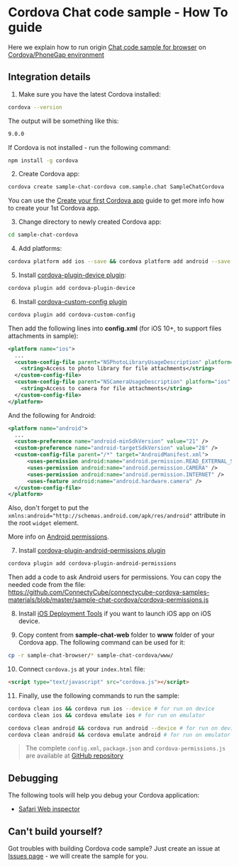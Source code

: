 # Cordova Chat code sample - How To guide

Here we explain how to run origin [Chat code sample for browser](/js/code-samples#chat-code-sample) on [Cordova/PhoneGap environment](https://cordova.apache.org/#getstarted)

## Integration details

1. Make sure you have the latest Cordova installed:

  ```bash
  cordova --version
  ```

  The output will be something like this:
  ```bash
  9.0.0
  ```

  If Cordova is not installed - run the following command:

  ```bash
  npm install -g cordova
  ```

2. Create Cordova app:

  ```bash
  cordova create sample-chat-cordova com.sample.chat SampleChatCordova
  ```

  You can use the [Create your first Cordova app](https://cordova.apache.org/docs/en/latest/guide/cli/) guide to get more info how to create your 1st Cordova app.

3. Change directory to newly created Cordova app:

  ```bash
  cd sample-chat-cordova
  ```

4. Add platforms:

  ```bash
  cordova platform add ios --save && cordova platform add android --save
  ```

5. Install [cordova-plugin-device plugin](https://www.npmjs.com/package/cordova-plugin-device):

  ```bash
  cordova plugin add cordova-plugin-device
  ```

6. Install [cordova-custom-config plugin](https://github.com/dpa99c/cordova-custom-config)

  ```bash
  cordova plugin add cordova-custom-config
  ```

  Then add the following lines into **config.xml** (for iOS 10+, to support files attachments in sample):

  ```xml
  <platform name="ios">
    ...
    <custom-config-file parent="NSPhotoLibraryUsageDescription" platform="ios" target="*-Info.plist">
      <string>Access to photo library for file attachments</string>
    </custom-config-file>
    <custom-config-file parent="NSCameraUsageDescription" platform="ios" target="*-Info.plist">
      <string>Access to camera for file attachments</string>
    </custom-config-file>
  </platform>
  ```

  And the following for Android:

  ```xml
  <platform name="android">
    ...
    <custom-preference name="android-minSdkVersion" value="21" />
    <custom-preference name="android-targetSdkVersion" value="28" />
    <custom-config-file parent="/*" target="AndroidManifest.xml">
        <uses-permission android:name="android.permission.READ_EXTERNAL_STORAGE" />
        <uses-permission android:name="android.permission.CAMERA" />
        <uses-permission android:name="android.permission.INTERNET" />
        <uses-feature android:name="android.hardware.camera" />
    </custom-config-file>
  </platform>
  ```

  Also, don't forget to put the `xmlns:android="http://schemas.android.com/apk/res/android"` attribute in the root `widget` element.

  More info on [Android permissions](https://developer.android.com/training/permissions/requesting.html).

7. Install [cordova-plugin-android-permissions plugin](https://github.com/NeoLSN/cordova-plugin-android-permissions)

  ```bash
  cordova plugin add cordova-plugin-android-permissions
  ```

  Then add a code to ask Android users for permissions. You can copy the needed code from the file:
  https://github.com/ConnectyCube/connectycube-cordova-samples-materials/blob/master/sample-chat-cordova/cordova-permissions.js

8. Install [iOS Deployment Tools](https://cordova.apache.org/docs/en/latest/guide/platforms/ios/#deployment-tools) if you want to launch iOS app on iOS device.

9. Copy content from **sample-chat-web** folder to **www** folder of your Cordova app. The following command can be used for it:

  ```bash
  cp -r sample-chat-browser/* sample-chat-cordova/www/
  ```

10. Connect `cordova.js` at your `index.html` file:

  ```html
  <script type="text/javascript" src="cordova.js"></script>
  ```

11. Finally, use the following commands to run the sample:

  ```bash
  cordova clean ios && cordova run ios --device # for run on device
  cordova clean ios && cordova emulate ios # for run on emulator
  ```

  ```bash
  cordova clean android && cordova run android --device # for run on device
  cordova clean android && cordova emulate android # for run on emulator
  ```

> The complete `config.xml`, `package.json` and `cordova-permissions.js` are available at [GitHub repository](https://github.com/ConnectyCube/connectycube-cordova-samples-materials/tree/master/sample-chat-cordova)

## Debugging

The following tools will help you debug your Cordova application:

* [Safari Web inspector](http://phonegap-tips.com/articles/debugging-ios-phonegap-apps-with-safaris-web-inspector.html)

## Can't build yourself?

Got troubles with building Cordova code sample? Just create an issue at [Issues page](https://github.com/ConnectyCube/connectycube-cordova-samples-materials/issues) - we will create the sample for you.

